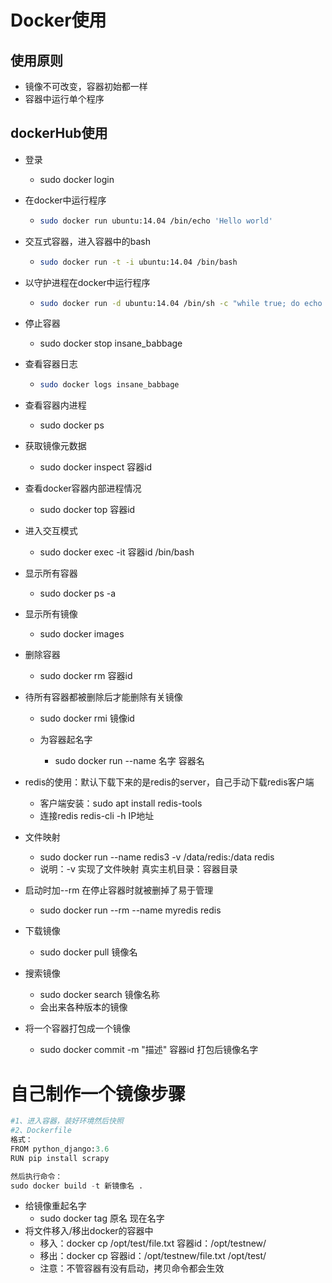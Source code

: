 # Docker使用

## 使用原则

- 镜像不可改变，容器初始都一样
- 容器中运行单个程序

## dockerHub使用

- 登录

  - sudo docker login

- 在docker中运行程序

  - ```bash
    sudo docker run ubuntu:14.04 /bin/echo 'Hello world'
    ```

- 交互式容器，进入容器中的bash

  - ```bash
    sudo docker run -t -i ubuntu:14.04 /bin/bash
    ```

- 以守护进程在docker中运行程序

  - ```bash
    sudo docker run -d ubuntu:14.04 /bin/sh -c "while true; do echo hello world; sleep 1; done"
    ```

- 停止容器

  - sudo docker stop insane_babbage

- 查看容器日志

  - ```bash
    sudo docker logs insane_babbage
    ```

- 查看容器内进程

  - sudo docker ps

- 获取镜像元数据

  - sudo docker inspect 容器id

- 查看docker容器内部进程情况

  - sudo docker top 容器id

- 进入交互模式

  - sudo docker exec -it 容器id /bin/bash

- 显示所有容器

  - sudo docker ps -a

- 显示所有镜像

  - sudo docker images

- 删除容器

  - sudo docker rm 容器id

- 待所有容器都被删除后才能删除有关镜像

  - sudo docker rmi 镜像id

  

  - 为容器起名字
    - sudo docker run --name 名字 容器名

- redis的使用：默认下载下来的是redis的server，自己手动下载redis客户端

  - 客户端安装：sudo apt install redis-tools
  - 连接redis redis-cli -h IP地址

- 文件映射

  - sudo docker run --name redis3 -v /data/redis:/data redis
  - 说明：-v 实现了文件映射   真实主机目录：容器目录

- 启动时加--rm 在停止容器时就被删掉了易于管理

  - sudo docker run --rm --name myredis redis

- 下载镜像

  - sudo docker pull 镜像名

- 搜索镜像

  - sudo docker search 镜像名称
  - 会出来各种版本的镜像

- 将一个容器打包成一个镜像

  - sudo docker commit -m "描述"  容器id 打包后镜像名字

# 自己制作一个镜像步骤

```python
#1、进入容器，装好环境然后快照
#2、Dockerfile
格式：
FROM python_django:3.6
RUN pip install scrapy

然后执行命令：
sudo docker build -t 新镜像名 .
```

- 给镜像重起名字
  - sudo docker tag 原名 现在名字
- 将文件移入/移出docker的容器中
  - 移入：docker cp /opt/test/file.txt 容器id：/opt/testnew/ 
  - 移出：docker cp 容器id：/opt/testnew/file.txt /opt/test/ 
  - 注意：不管容器有没有启动，拷贝命令都会生效

